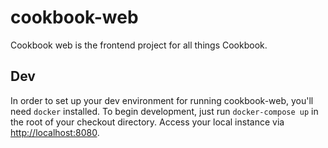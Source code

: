 # cookbook-web
Cookbook web is the frontend project for all things Cookbook.
## Dev
In order to set up your dev environment for running cookbook-web, you'll need 
`docker` installed. To begin development, just run `docker-compose up` in the 
root of your checkout directory. Access your local instance via 
[http://localhost:8080](http://localhost:8080).